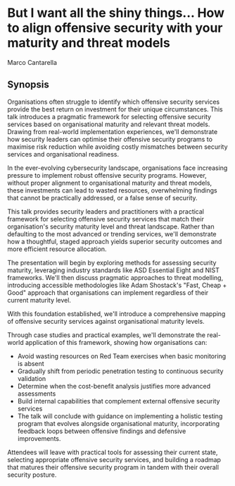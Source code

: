 # But I want all the shiny things... How to align offensive security with your maturity and threat models

Marco Cantarella

## Synopsis

Organisations often struggle to identify which offensive security services provide the best return on investment for their unique circumstances. This talk introduces a pragmatic framework for selecting offensive security services based on organisational maturity and relevant threat models. Drawing from real-world implementation experiences, we'll demonstrate how security leaders can optimise their offensive security programs to maximise risk reduction while avoiding costly mismatches between security services and organisational readiness.

In the ever-evolving cybersecurity landscape, organisations face increasing pressure to implement robust offensive security programs. However, without proper alignment to organisational maturity and threat models, these investments can lead to wasted resources, overwhelming findings that cannot be practically addressed, or a false sense of security.

This talk provides security leaders and practitioners with a practical framework for selecting offensive security services that match their organisation's security maturity level and threat landscape. Rather than defaulting to the most advanced or trending services, we'll demonstrate how a thoughtful, staged approach yields superior security outcomes and more efficient resource allocation.

The presentation will begin by exploring methods for assessing security maturity, leveraging industry standards like ASD Essential Eight and NIST frameworks. We'll then discuss pragmatic approaches to threat modelling, introducing accessible methodologies like Adam Shostack's "Fast, Cheap + Good" approach that organisations can implement regardless of their current maturity level.

With this foundation established, we'll introduce a comprehensive mapping of offensive security services against organisational maturity levels.

Through case studies and practical examples, we'll demonstrate the real-world application of this framework, showing how organisations can:

* Avoid wasting resources on Red Team exercises when basic monitoring is absent
* Gradually shift from periodic penetration testing to continuous security validation
* Determine when the cost-benefit analysis justifies more advanced assessments
* Build internal capabilities that complement external offensive security services
* The talk will conclude with guidance on implementing a holistic testing program that evolves alongside organisational maturity, incorporating feedback loops between offensive findings and defensive improvements.

Attendees will leave with practical tools for assessing their current state, selecting appropriate offensive security services, and building a roadmap that matures their offensive security program in tandem with their overall security posture.
